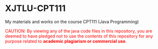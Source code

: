 # XJTLU-CPT111
My materials and works on the course CPT111 (Java Programming)

 <font color='red'> CAUTION: By viewing any of the java code files in this repository, you are deemed to have pledged not to use the contents of this repository for any purpose related to **academic plagiarism or commercial use**. </font>

